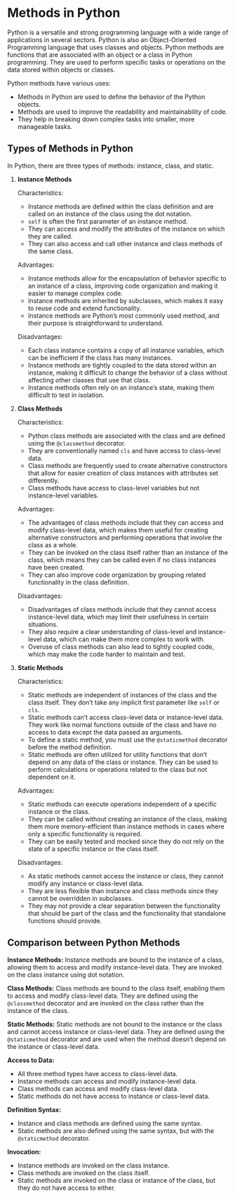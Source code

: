 # Methods in Python

Python is a versatile and strong programming language with a wide range of applications in several sectors. Python is also an Object-Oriented Programming language that uses classes and objects. Python methods are functions that are associated with an object or a class in Python programming. They are used to perform specific tasks or operations on the data stored within objects or classes.

Python methods have various uses:

- Methods in Python are used to define the behavior of the Python objects.
- Methods are used to improve the readability and maintainability of code.
- They help in breaking down complex tasks into smaller, more manageable tasks.

## Types of Methods in Python

In Python, there are three types of methods: instance, class, and static.

1. **Instance Methods**

   Characteristics:
   - Instance methods are defined within the class definition and are called on an instance of the class using the dot notation.
   - `self` is often the first parameter of an instance method.
   - They can access and modify the attributes of the instance on which they are called.
   - They can also access and call other instance and class methods of the same class.

   Advantages:
   - Instance methods allow for the encapsulation of behavior specific to an instance of a class, improving code organization and making it easier to manage complex code.
   - Instance methods are inherited by subclasses, which makes it easy to reuse code and extend functionality.
   - Instance methods are Python’s most commonly used method, and their purpose is straightforward to understand.

   Disadvantages:
   - Each class instance contains a copy of all instance variables, which can be inefficient if the class has many instances.
   - Instance methods are tightly coupled to the data stored within an instance, making it difficult to change the behavior of a class without affecting other classes that use that class.
   - Instance methods often rely on an instance’s state, making them difficult to test in isolation.

2. **Class Methods**

   Characteristics:
   - Python class methods are associated with the class and are defined using the `@classmethod` decorator.
   - They are conventionally named `cls` and have access to class-level data.
   - Class methods are frequently used to create alternative constructors that allow for easier creation of class instances with attributes set differently.
   - Class methods have access to class-level variables but not instance-level variables.

   Advantages:
   - The advantages of class methods include that they can access and modify class-level data, which makes them useful for creating alternative constructors and performing operations that involve the class as a whole.
   - They can be invoked on the class itself rather than an instance of the class, which means they can be called even if no class instances have been created.
   - They can also improve code organization by grouping related functionality in the class definition.

   Disadvantages:
   - Disadvantages of class methods include that they cannot access instance-level data, which may limit their usefulness in certain situations.
   - They also require a clear understanding of class-level and instance-level data, which can make them more complex to work with.
   - Overuse of class methods can also lead to tightly coupled code, which may make the code harder to maintain and test.

3. **Static Methods**

   Characteristics:
   - Static methods are independent of instances of the class and the class itself. They don’t take any implicit first parameter like `self` or `cls`.
   - Static methods can’t access class-level data or instance-level data. They work like normal functions outside of the class and have no access to data except the data passed as arguments.
   - To define a static method, you must use the `@staticmethod` decorator before the method definition.
   - Static methods are often utilized for utility functions that don’t depend on any data of the class or instance. They can be used to perform calculations or operations related to the class but not dependent on it.

   Advantages:
   - Static methods can execute operations independent of a specific instance or the class.
   - They can be called without creating an instance of the class, making them more memory-efficient than instance methods in cases where only a specific functionality is required.
   - They can be easily tested and mocked since they do not rely on the state of a specific instance or the class itself.

   Disadvantages:
   - As static methods cannot access the instance or class, they cannot modify any instance or class-level data.
   - They are less flexible than instance and class methods since they cannot be overridden in subclasses.
   - They may not provide a clear separation between the functionality that should be part of the class and the functionality that standalone functions should provide.

## Comparison between Python Methods

**Instance Methods:**
Instance methods are bound to the instance of a class, allowing them to access and modify instance-level data. They are invoked on the class instance using dot notation.

**Class Methods:**
Class methods are bound to the class itself, enabling them to access and modify class-level data. They are defined using the `@classmethod` decorator and are invoked on the class rather than the instance of the class.

**Static Methods:**
Static methods are not bound to the instance or the class and cannot access instance or class-level data. They are defined using the `@staticmethod` decorator and are used when the method doesn’t depend on the instance or class-level data.

**Access to Data:**

- All three method types have access to class-level data.
- Instance methods can access and modify instance-level data.
- Class methods can access and modify class-level data.
- Static methods do not have access to instance or class-level data.

**Definition Syntax:**

- Instance and class methods are defined using the same syntax.
- Static methods are also defined using the same syntax, but with the `@staticmethod` decorator.

**Invocation:**

- Instance methods are invoked on the class instance.
- Class methods are invoked on the class itself.
- Static methods are invoked on the class or instance of the class, but they do not have access to either.
